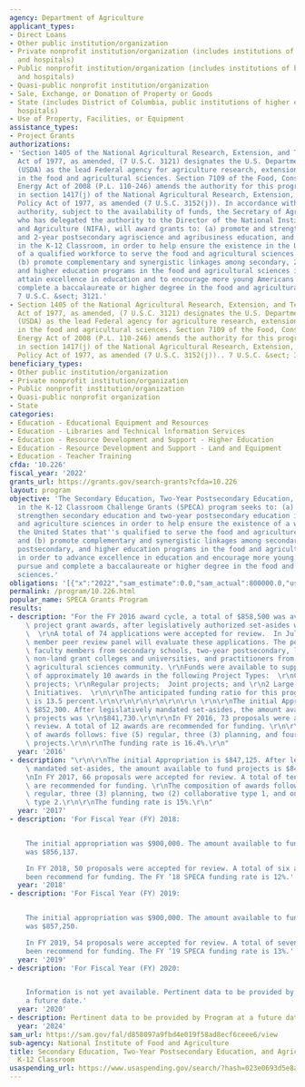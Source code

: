```yaml
---
agency: Department of Agriculture
applicant_types:
- Direct Loans
- Other public institution/organization
- Private nonprofit institution/organization (includes institutions of higher education
  and hospitals)
- Public nonprofit institution/organization (includes institutions of higher education
  and hospitals)
- Quasi-public nonprofit institution/organization
- Sale, Exchange, or Donation of Property or Goods
- State (includes District of Columbia, public institutions of higher education and
  hospitals)
- Use of Property, Facilities, or Equipment
assistance_types:
- Project Grants
authorizations:
- 'Section 1405 of the National Agricultural Research, Extension, and Teaching Policy
  Act of 1977, as amended, (7 U.S.C. 3121) designates the U.S. Department of Agriculture
  (USDA) as the lead Federal agency for agriculture research, extension and teaching
  in the food and agricultural sciences. Section 7109 of the Food, Conservation, and
  Energy Act of 2008 (P.L. 110-246) amends the authority for this program contained
  in section 1417(j) of the National Agricultural Research, Extension, and Teaching
  Policy Act of 1977, as amended (7 U.S.C. 3152(j)). In accordance with the statutory
  authority, subject to the availability of funds, the Secretary of Agriculture (USDA),
  who has delegated the authority to the Director of the National Institute of Food
  and Agriculture (NIFA), will award grants to: (a) promote and strengthen secondary
  and 2-year postsecondary agriscience and agribusiness education, and Agriculture
  in the K-12 Classroom, in order to help ensure the existence in the United States
  of a qualified workforce to serve the food and agricultural sciences system; and
  (b) promote complementary and synergistic linkages among secondary, 2-year postsecondary,
  and higher education programs in the food and agricultural sciences in order to
  attain excellence in education and to encourage more young Americans to pursue and
  complete a baccalaureate or higher degree in the food and agricultural sciences..
  7 U.S.C. &sect; 3121.'
- Section 1405 of the National Agricultural Research, Extension, and Teaching Policy
  Act of 1977, as amended, (7 U.S.C. 3121) designates the U.S. Department of Agriculture
  (USDA) as the lead Federal agency for agriculture research, extension and teaching
  in the food and agricultural sciences. Section 7109 of the Food, Conservation, and
  Energy Act of 2008 (P.L. 110-246) amends the authority for this program contained
  in section 1417(j) of the National Agricultural Research, Extension, and Teaching
  Policy Act of 1977, as amended (7 U.S.C. 3152(j)).. 7 U.S.C. &sect; 3152 (j).
beneficiary_types:
- Other public institution/organization
- Private nonprofit institution/organization
- Public nonprofit institution/organization
- Quasi-public nonprofit organization
- State
categories:
- Education - Educational Equipment and Resources
- Education - Libraries and Technical lnformation Services
- Education - Resource Development and Support - Higher Education
- Education - Resource Development and Support - Land and Equipment
- Education - Teacher Training
cfda: '10.226'
fiscal_year: '2022'
grants_url: https://grants.gov/search-grants?cfda=10.226
layout: program
objective: 'The Secondary Education, Two-Year Postsecondary Education, and Agriculture
  in the K-12 Classroom Challenge Grants (SPECA) program seeks to: (a) promote and
  strengthen secondary education and two-year postsecondary education in the food
  and agriculture sciences in order to help ensure the existence of a workforce in
  the United States that''s qualified to serve the food and agriculture sciences system;
  and (b) promote complementary and synergistic linkages among secondary, two-year
  postsecondary, and higher education programs in the food and agriculture sciences
  in order to advance excellence in education and encourage more young Americans to
  pursue and complete a baccalaureate or higher degree in the food and agriculture
  sciences.'
obligations: '[{"x":"2022","sam_estimate":0.0,"sam_actual":800000.0,"usa_spending_actual":1729776.06},{"x":"2023","sam_estimate":864000.0,"sam_actual":0.0,"usa_spending_actual":1829811.1},{"x":"2024","sam_estimate":960000.0,"sam_actual":0.0,"usa_spending_actual":1064482.91}]'
permalink: /program/10.226.html
popular_name: SPECA Grants Program
results:
- description: "For the FY 2016 award cycle, a total of $858,500 was available for\
    \ project grant awards, after legislatively authorized set-asides were deducted.\
    \  \r\nA total of 74 applications were accepted for review.  In July 2016, a 27\
    \ member peer review panel will evaluate these applications. The peer panel includes\
    \ faculty members from secondary schools, two-year postsecondary, land grant and\
    \ non-land grant colleges and universities, and practitioners from the food and\
    \ agricultural sciences community. \r\nFunds were available to support a total\
    \ of approximately 10 awards in the following Project Types:  \r\nConference/Planning\
    \ projects; \r\nRegular projects;  Joint projects; and \r\n2 Large-scale Comprehensive\
    \ Initiatives.  \r\n\r\nThe anticipated funding ratio for this program in FY 2016\
    \ is 13.5 percent.\r\n\r\n\r\n\r\n\r\n\r\n \r\n\r\nThe initial Appropriation was\
    \ $852,300. After legislatively mandated set-asides, the amount available to fund\
    \ projects was \r\n$841,730.\r\n\r\nIn FY 2016, 73 proposals were accepted for\
    \ review. A total of 12 awards are recommended for funding. \r\n\r\nThe composition\
    \ of awards follows: five (5) regular, three (3) planning, and four (4) joint\
    \ projects.\r\n\r\nThe funding rate is 16.4%.\r\n"
  year: '2016'
- description: "\r\n\r\nThe initial Appropriation is $847,125. After legislatively\
    \ mandated set-asides, the amount available to fund projects is $845,250.\r\n\r\
    \nIn FY 2017, 66 proposals were accepted for review. A total of ten (10) awards\
    \ are recommended for funding. \r\nThe composition of awards follows: four (4)\
    \ regular, three (3) planning, two (2) collaborative type 1, and one (1) collaborative\
    \ type 2.\r\n\r\nThe funding rate is 15%.\r\n"
  year: '2017'
- description: 'For Fiscal Year (FY) 2018:


    The initial appropriation was $900,000. The amount available to fund projects
    was $856,137.

    In FY 2018, 50 proposals were accepted for review. A total of six awards have
    been recommend for funding. The FY ‘18 SPECA funding rate is 12%.'
  year: '2018'
- description: 'For Fiscal Year (FY) 2019:


    The initial appropriation was $900,000. The amount available to fund projects
    was $857,250.

    In FY 2019, 54 proposals were accepted for review. A total of seven awards have
    been recommend for funding. The FY ‘19 SPECA funding rate is 13%.'
  year: '2019'
- description: 'For Fiscal Year (FY) 2020:


    Information is not yet available. Pertinent data to be provided by Program at
    a future date.'
  year: '2020'
- description: Pertinent data to be provided by Program at a future date.
  year: '2024'
sam_url: https://sam.gov/fal/d858097a9fbd4e019f58ad8ecf6ceee6/view
sub-agency: National Institute of Food and Agriculture
title: Secondary Education, Two-Year Postsecondary Education, and Agriculture in the
  K-12 Classroom
usaspending_url: https://www.usaspending.gov/search/?hash=023e0693d5e8a235a3aab53492cb9658
---
```

